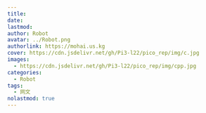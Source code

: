 ```yaml
---
title: 
date: 
lastmod: 
author: Robot
avatar: ../Robot.png
authorlink: https://mohai.us.kg
cover: https://cdn.jsdelivr.net/gh/Pi3-l22/pico_rep/img/c.jpg
images:
  - https://cdn.jsdelivr.net/gh/Pi3-l22/pico_rep/img/cpp.jpg
categories:
  - Robot
tags:
  - 网文
nolastmod: true
---
```


<!--more-->
